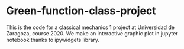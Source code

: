# Green-function-class-project
This is the code for a classical mechanics 1 project at Universidad de Zaragoza, course 2020.
We make an interactive graphic plot in jupyter notebook thanks to ipywidgets library.
